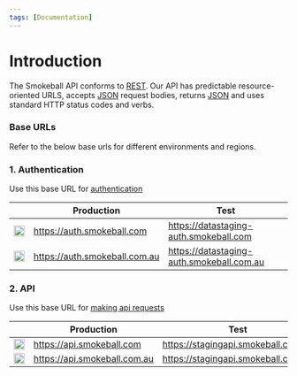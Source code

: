 ```yaml
---
tags: [Documentation]
---
```


# Introduction

The Smokeball API conforms to [REST](https://en.wikipedia.org/wiki/Representational_state_transfer). Our API has predictable resource-oriented URLS, accepts [JSON](https://www.json.org/json-en.html) request bodies, returns [JSON](https://www.json.org/json-en.html) and uses standard HTTP status codes and verbs.

### Base URLs

Refer to the below base urls for different environments and regions.

### 1. Authentication

Use this base URL for [authentication](3-Authentication.md)

|                                                                                                                     | Production                    | Test                                      |
| ------------------------------------------------------------------------------------------------------------------- | ----------------------------- | ----------------------------------------- |
| <img src="https://raw.githubusercontent.com/smokeballdev/api-docs/master/assets/svg/us.svg" width="20" height="20"> | https://auth.smokeball.com    | https://datastaging-auth.smokeball.com    |
| <img src="https://raw.githubusercontent.com/smokeballdev/api-docs/master/assets/svg/au.svg" width="20" height="20"> | https://auth.smokeball.com.au | https://datastaging-auth.smokeball.com.au |

### 2. API

Use this base URL for [making api requests](4-Making-Requests.md)

|                                                                                                                     | Production                   | Test                                |
| ------------------------------------------------------------------------------------------------------------------- | ---------------------------- | ----------------------------------- |
| <img src="https://raw.githubusercontent.com/smokeballdev/api-docs/master/assets/svg/us.svg" width="20" height="20"> | https://api.smokeball.com    | https://stagingapi.smokeball.com    |
| <img src="https://raw.githubusercontent.com/smokeballdev/api-docs/master/assets/svg/au.svg" width="20" height="20"> | https://api.smokeball.com.au | https://stagingapi.smokeball.com.au |
